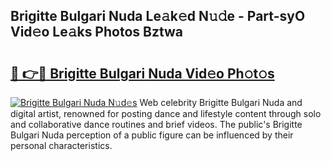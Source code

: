 ## Brigitte Bulgari Nuda Le𝚊k𝚎d N𝚞𝚍e - Part-syO Vid𝚎o Le𝚊ks Photos Bztwa

# <h2><a href="http://fbetigu.evod.top/?m=Brigitte+Bulgari+Nuda">🔗 👉🔴 Brigitte Bulgari Nuda Vid𝚎o Ph𝚘t𝚘s</a></h2>

[![Brigitte Bulgari Nuda N𝚞d𝚎s](https://i.imgur.com/8V9OHl7.gif)](http://fbetigu.evod.top/?m=Brigitte+Bulgari+Nuda)
Web celebrity Brigitte Bulgari Nuda and digital artist, renowned for posting dance and lifestyle content through solo and collaborative dance routines and brief videos. The public's Brigitte Bulgari Nuda perception of a public figure can be influenced by their personal characteristics. 
